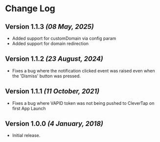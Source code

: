 Change Log
 ==========

 Version 1.1.3 *(08 May, 2025)*
 ---------------------------------
- Added support for customDomain via config param
- Added support for domain redirection


 Version 1.1.2 *(23 August, 2024)*
 ---------------------------------
- Fixes a bug where the notification clicked event was raised even when the 'Dismiss' button was pressed.

 Version 1.1.1 *(11 October, 2021)*
 ---------------------------------
- Fixes a bug where VAPID token was not being pushed to CleverTap on first App Launch

 Version 1.0.0 *(4 January, 2018)*
 ---------------------------------
- Initial release.
